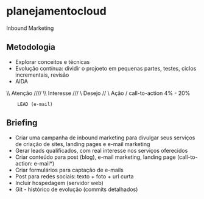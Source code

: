 # planejamentocloud
Inbound Marketing

## Metodologia

- Explorar conceitos e técnicas
- Evolução contínua: dividir o projoeto em pequenas partes, testes, ciclos incrementais, revisão
- AIDA

\\\\    Atenção    ////
  \\\  Interesse  ///
    \\   Desejo  //
      \   Ação  /       call-to-action 4% - 20%

        LEAD (e-mail)

## Briefing

- Criar uma campanha de inbound marketing para divulgar seus serviços de criação de sites, landing pages e e-mail marketing
- Gerar leads qualificados, com real interesse nos serviços oferecidos
- Criar conteúdo para post (blog), e-mail marketing, landing page (call-to-action: e-mail*)
- Criar formulários para captação de e-mails
- Post para redes sociais: texto + foto + url curta
- Incluir hospedagem (servidor web)
- Git - histórico de evolução (commits detalhados)
